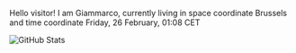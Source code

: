 Hello visitor! I am Giammarco, currently living in space coordinate Brussels and time coordinate Friday, 26 February, 01:08 CET

![GitHub Stats](https://github-readme-stats.vercel.app/api?username=grcasanova)
